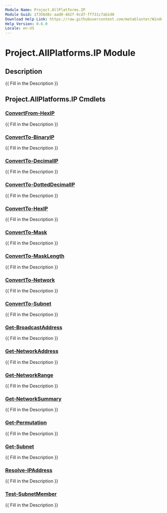 ```yaml
---
Module Name: Project.AllPlatforms.IP
Module Guid: 2f356d8c-aad0-462f-9cd7-fff31c7ab1d0
Download Help Link: https://raw.githubusercontent.com/metablaster/WindowsFirewallRuleset/develop/Config/Content/0.6.0
Help Version: 0.6.0
Locale: en-US
---
```


# Project.AllPlatforms.IP Module
## Description
{{ Fill in the Description }}

## Project.AllPlatforms.IP Cmdlets
### [ConvertFrom-HexIP](ConvertFrom-HexIP.md)
{{ Fill in the Description }}

### [ConvertTo-BinaryIP](ConvertTo-BinaryIP.md)
{{ Fill in the Description }}

### [ConvertTo-DecimalIP](ConvertTo-DecimalIP.md)
{{ Fill in the Description }}

### [ConvertTo-DottedDecimalIP](ConvertTo-DottedDecimalIP.md)
{{ Fill in the Description }}

### [ConvertTo-HexIP](ConvertTo-HexIP.md)
{{ Fill in the Description }}

### [ConvertTo-Mask](ConvertTo-Mask.md)
{{ Fill in the Description }}

### [ConvertTo-MaskLength](ConvertTo-MaskLength.md)
{{ Fill in the Description }}

### [ConvertTo-Network](ConvertTo-Network.md)
{{ Fill in the Description }}

### [ConvertTo-Subnet](ConvertTo-Subnet.md)
{{ Fill in the Description }}

### [Get-BroadcastAddress](Get-BroadcastAddress.md)
{{ Fill in the Description }}

### [Get-NetworkAddress](Get-NetworkAddress.md)
{{ Fill in the Description }}

### [Get-NetworkRange](Get-NetworkRange.md)
{{ Fill in the Description }}

### [Get-NetworkSummary](Get-NetworkSummary.md)
{{ Fill in the Description }}

### [Get-Permutation](Get-Permutation.md)
{{ Fill in the Description }}

### [Get-Subnet](Get-Subnet.md)
{{ Fill in the Description }}

### [Resolve-IPAddress](Resolve-IPAddress.md)
{{ Fill in the Description }}

### [Test-SubnetMember](Test-SubnetMember.md)
{{ Fill in the Description }}

